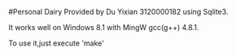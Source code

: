 #Personal Dairy
Provided by Du Yixian 3120000182 using Sqlite3.
 
It works well on Windows 8.1 with MingW gcc(g++) 4.8.1.

To use it,just execute 'make'


